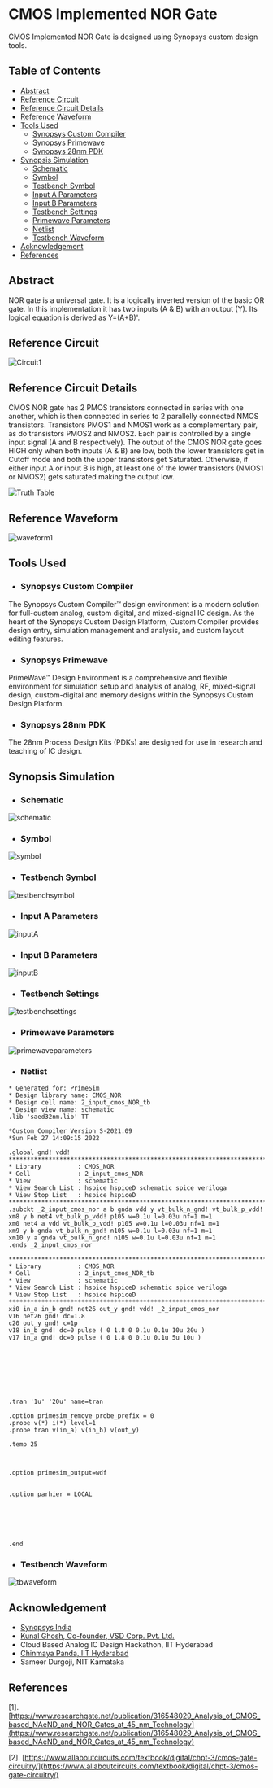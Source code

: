 # CMOS Implemented NOR Gate
CMOS Implemented NOR Gate is designed using Synopsys custom design tools.

## Table of Contents

-  [Abstract](https://github.com/Sidshx/CMOS-NOR-Gate_IITH-Hackathon/edit/main/README.md#abstract-1)
-  [Reference Circuit](https://github.com/Sidshx/CMOS-NOR-Gate_IITH-Hackathon/edit/main/README.md#reference-circuit)
-  [Reference Circuit Details](https://github.com/Sidshx/CMOS-NOR-Gate_IITH-Hackathon/edit/main/README.md#reference-circuit-details)
-  [Reference Waveform](https://github.com/Sidshx/CMOS-NOR-Gate_IITH-Hackathon/edit/main/README.md#reference-waveform)
-  [Tools Used](https://github.com/Sidshx/CMOS-NOR-Gate_IITH-Hackathon/edit/main/README.md#tools-used)
      - [Synopsys Custom Compiler](https://github.com/Sidshx/CMOS-NOR-Gate_IITH-Hackathon/edit/main/README.md#synopsys-custom-compiler)
      - [Synopsys Primewave](https://github.com/Sidshx/CMOS-NOR-Gate_IITH-Hackathon/edit/main/README.md#synopsys-primewave)
      - [Synopsys 28nm PDK](https://github.com/Sidshx/CMOS-NOR-Gate_IITH-Hackathon/edit/main/README.md#synopsys-28nm-pdk)
-  [Synopsis Simulation](https://github.com/Sidshx/CMOS-NOR-Gate_IITH-Hackathon/edit/main/README.md#synopsis-simulation)
      - [Schematic](https://github.com/Sidshx/CMOS-NOR-Gate_IITH-Hackathon/edit/main/README.md#schematic)
      - [Symbol](https://github.com/Sidshx/CMOS-NOR-Gate_IITH-Hackathon/edit/main/README.md#symbol)
      - [Testbench Symbol](https://github.com/Sidshx/CMOS-NOR-Gate_IITH-Hackathon/edit/main/README.md#testbench-symbol)
      - [Input A Parameters](https://github.com/Sidshx/CMOS-NOR-Gate_IITH-Hackathon/edit/main/README.md#input-a-parameters)
      - [Input B Parameters](https://github.com/Sidshx/CMOS-NOR-Gate_IITH-Hackathon/edit/main/README.md#input-b-parameters)
      - [Testbench Settings](https://github.com/Sidshx/CMOS-NOR-Gate_IITH-Hackathon/edit/main/README.md#testbench-settings)
      - [Primewave Parameters](https://github.com/Sidshx/CMOS-NOR-Gate_IITH-Hackathon/edit/main/README.md#primewave-parameters)
      - [Netlist](https://github.com/Sidshx/CMOS-NOR-Gate_IITH-Hackathon/edit/main/README.md#netlist)
      - [Testbench Waveform](https://github.com/Sidshx/CMOS-NOR-Gate_IITH-Hackathon/edit/main/README.md#testbench-waveform)
-  [Acknowledgement](https://github.com/Sidshx/CMOS-NOR-Gate_IITH-Hackathon/edit/main/README.md#acknowledgement)
-  [References](https://github.com/Sidshx/CMOS-NOR-Gate_IITH-Hackathon/edit/main/README.md#references)
      
## Abstract
NOR gate is a universal gate. It is a logically inverted version of the basic OR gate. In this implementation it has two inputs (A & B) with an output (Y). Its logical equation is derived as Y=(A+B)'.

## Reference Circuit
![Circuit1](https://user-images.githubusercontent.com/73933646/156177339-7796f397-0267-478d-b425-a2f06cd5e16c.jpg)



## Reference Circuit Details
CMOS NOR gate has 2 PMOS transistors connected in series with one another, which is then connected in series to 2 parallelly connected NMOS transistors. Transistors PMOS1 and NMOS1 work as a complementary pair, as do transistors PMOS2 and NMOS2. Each pair is controlled by a single input signal (A and B respectively). 
The output of the CMOS NOR gate goes HIGH only when both inputs (A & B) are low, both the lower transistors get in Cutoff mode and both the upper transistors get Saturated. 
Otherwise, if either input A or input B is high, at least one of the lower transistors (NMOS1 or NMOS2) gets saturated making the output low.

![Truth Table](https://user-images.githubusercontent.com/73933646/156178214-c46a151e-1aa8-40e9-ae8b-416db6e690fe.png)



## Reference Waveform
![waveform1](https://user-images.githubusercontent.com/73933646/156177507-f84ead3d-c1b7-483e-84ef-c68123ff87b7.jpg)

## Tools Used

* ### Synopsys Custom Compiler
The Synopsys Custom Compiler™ design environment is a modern solution for full-custom analog, custom digital, and mixed-signal IC design. As the heart of the Synopsys Custom Design Platform, Custom Compiler provides design entry, simulation management and analysis, and custom layout editing features. 

* ### Synopsys Primewave
PrimeWave™ Design Environment is a comprehensive and flexible environment for simulation setup and analysis of analog, RF, mixed-signal design, custom-digital and memory designs within the Synopsys Custom Design Platform.

* ### Synopsys 28nm PDK
The 28nm Process Design Kits (PDKs) are designed for use in research and teaching of IC design. 

## Synopsis Simulation

* ### Schematic
![schematic](https://user-images.githubusercontent.com/73933646/156180203-68f4183c-df47-4034-8d09-2d8f9d122dbf.png)

* ### Symbol
![symbol](https://user-images.githubusercontent.com/73933646/156180261-8110779b-013e-443f-846b-eca8183853ea.png)

* ### Testbench Symbol
![testbenchsymbol](https://user-images.githubusercontent.com/73933646/156192712-55dd291a-77ce-480f-97de-81f90e7f7d4c.png)



* ### Input A Parameters
![inputA](https://user-images.githubusercontent.com/73933646/156192523-aef77901-b7c4-4309-a3cc-bd7fd773fbe5.png)



* ### Input B Parameters

![inputB](https://user-images.githubusercontent.com/73933646/156192559-e60934f7-faf1-459f-8e59-c2c96a6f0190.png)



* ### Testbench Settings
![testbenchsettings](https://user-images.githubusercontent.com/73933646/156192011-68489baf-458f-493d-ae91-94fcc607c717.png)


* ### Primewave Parameters
![primewaveparameters](https://user-images.githubusercontent.com/73933646/156180983-2d67ec1c-25b6-4dfa-8090-2269244eb073.png)

* ### Netlist

```
* Generated for: PrimeSim
* Design library name: CMOS_NOR
* Design cell name: 2_input_cmos_NOR_tb
* Design view name: schematic
.lib 'saed32nm.lib' TT

*Custom Compiler Version S-2021.09
*Sun Feb 27 14:09:15 2022

.global gnd! vdd!
********************************************************************************
* Library          : CMOS_NOR
* Cell             : 2_input_cmos_NOR
* View             : schematic
* View Search List : hspice hspiceD schematic spice veriloga
* View Stop List   : hspice hspiceD
********************************************************************************
.subckt _2_input_cmos_nor a b gnda vdd y vt_bulk_n_gnd! vt_bulk_p_vdd!
xm8 y b net4 vt_bulk_p_vdd! p105 w=0.1u l=0.03u nf=1 m=1
xm0 net4 a vdd vt_bulk_p_vdd! p105 w=0.1u l=0.03u nf=1 m=1
xm9 y b gnda vt_bulk_n_gnd! n105 w=0.1u l=0.03u nf=1 m=1
xm10 y a gnda vt_bulk_n_gnd! n105 w=0.1u l=0.03u nf=1 m=1
.ends _2_input_cmos_nor

********************************************************************************
* Library          : CMOS_NOR
* Cell             : 2_input_cmos_NOR_tb
* View             : schematic
* View Search List : hspice hspiceD schematic spice veriloga
* View Stop List   : hspice hspiceD
********************************************************************************
xi0 in_a in_b gnd! net26 out_y gnd! vdd! _2_input_cmos_nor
v16 net26 gnd! dc=1.8
c20 out_y gnd! c=1p
v18 in_b gnd! dc=0 pulse ( 0 1.8 0 0.1u 0.1u 10u 20u )
v17 in_a gnd! dc=0 pulse ( 0 1.8 0 0.1u 0.1u 5u 10u )








.tran '1u' '20u' name=tran

.option primesim_remove_probe_prefix = 0
.probe v(*) i(*) level=1
.probe tran v(in_a) v(in_b) v(out_y)

.temp 25



.option primesim_output=wdf


.option parhier = LOCAL






.end
```


* ### Testbench Waveform
![tbwaveform](https://user-images.githubusercontent.com/73933646/156181181-0295d543-e166-4b63-9ece-6d1a4b46a867.png)




## Acknowledgement
* [Synopsys India](https://www.synopsys.com/)
* [Kunal Ghosh, Co-founder, VSD Corp. Pvt. Ltd.](https://github.com/kunalg123)
* Cloud Based Analog IC Design Hackathon, IIT Hyderabad
* [Chinmaya Panda, IIT Hyderabad](mailto:chinmaya.panda@ee.iith.ac.in)
* Sameer Durgoji, NIT Karnataka

## References

[1]. [https://www.researchgate.net/publication/316548029_Analysis_of_CMOS_based_NAeND_and_NOR_Gates_at_45_nm_Technology](https://www.researchgate.net/publication/316548029_Analysis_of_CMOS_based_NAeND_and_NOR_Gates_at_45_nm_Technology)

[2]. [https://www.allaboutcircuits.com/textbook/digital/chpt-3/cmos-gate-circuitry/](https://www.allaboutcircuits.com/textbook/digital/chpt-3/cmos-gate-circuitry/)




